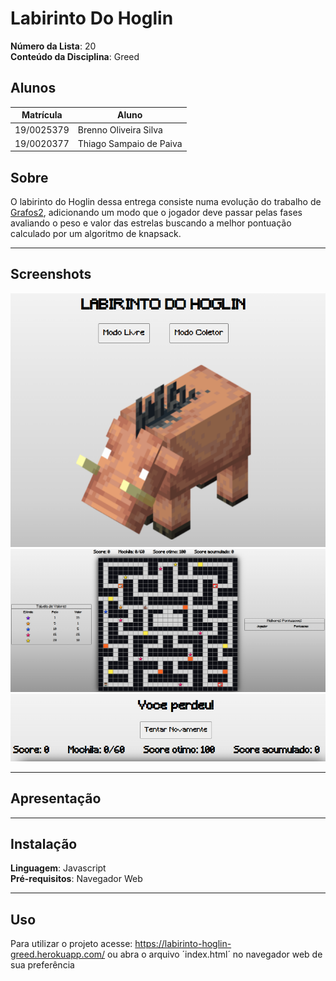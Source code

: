 # Labirinto Do Hoglin

**Número da Lista**: 20<br>
**Conteúdo da Disciplina**: Greed<br>

## Alunos
|Matrícula | Aluno |
| -- | -- |
| 19/0025379  |  Brenno Oliveira Silva |
| 19/0020377  |  Thiago Sampaio de Paiva |

## Sobre 
O labirinto do Hoglin dessa entrega consiste numa evolução do trabalho de [Grafos2](https://github.com/projeto-de-algoritmos/Grafos2_LabirintoDoHoglin), adicionando um modo que o jogador deve passar pelas fases avaliando o peso e valor das estrelas buscando a melhor pontuação calculado por um algoritmo de knapsack.
<hr>

## Screenshots
<img src="assets/images/telaInicial.png" width="600"/>

<img src="assets/images/telaJogo.png" width="600"/>

<img src="assets/images/telaGameOver.png" width="600"/>
<hr>

## Apresentação
<hr>

## Instalação 
**Linguagem**: Javascript<br>
**Pré-requisitos**: Navegador Web
<hr>

## Uso 
Para utilizar o projeto acesse: https://labirinto-hoglin-greed.herokuapp.com/ ou abra o arquivo ´index.html´ no navegador web de sua preferência





